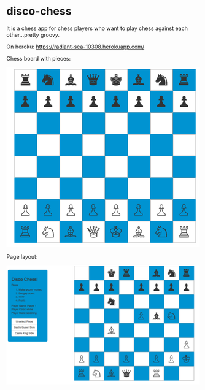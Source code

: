 # disco-chess

It is a chess app for chess players who want to play chess against each other...pretty groovy.

On heroku: https://radiant-sea-10308.herokuapp.com/

Chess board with pieces:

![Alt text](/images/chess-board.png?raw=true "Chess board")

Page layout:

![Alt text](/images/chess-layout.png?raw=true "Chess game layout")
